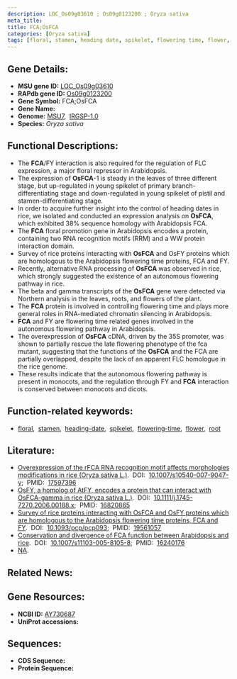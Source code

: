 ```yaml
---
description: LOC_Os09g03610 ; Os09g0123200 ; Oryza sativa
meta_title:
title: FCA;OsFCA
categories: [Oryza sativa]
tags: [floral, stamen, heading date, spikelet, flowering time, flower, root]
---
```


## Gene Details:
- **MSU gene ID:** [LOC_Os09g03610](http://rice.uga.edu/cgi-bin/ORF_infopage.cgi?orf=LOC_Os09g03610)  
- **RAPdb gene ID:** [Os09g0123200](https://rapdb.dna.affrc.go.jp/locus/?name=Os09g0123200)  
- **Gene Symbol:** FCA;OsFCA
- **Gene Name:**
- **Genome:**  [MSU7](http://rice.uga.edu/),&nbsp;&nbsp;[IRGSP-1.0](https://rapdb.dna.affrc.go.jp/download/irgsp1.html)
- **Species:** *Oryza sativa*

## Functional Descriptions:
   - The **FCA**/FY interaction is also required for the regulation of FLC expression, a major floral repressor in Arabidopsis.
   - The expression of **OsFCA**-1 is steady in the leaves of three different stage, but up-regulated in young spikelet of primary branch-differentiating stage and down-regulated in young spikelet of pistil and stamen-differentiating stage.
   - In order to acquire further insight into the control of heading dates in rice, we isolated and conducted an expression analysis on **OsFCA**, which exhibited 38% sequence homology with Arabidopsis FCA.
   - The **FCA** floral promotion gene in Arabidopsis encodes a protein, containing two RNA recognition motifs (RRM) and a WW protein interaction domain.
   - Survey of rice proteins interacting with **OsFCA** and OsFY proteins which are homologous to the Arabidopsis flowering time proteins, FCA and FY.
   - Recently, alternative RNA processing of **OsFCA** was observed in rice, which strongly suggested the existence of an autonomous flowering pathway in rice.
   - The beta and gamma transcripts of the **OsFCA** gene were detected via Northern analysis in the leaves, roots, and flowers of the plant.
   - The **FCA** protein is involved in controlling flowering time and plays more general roles in RNA-mediated chromatin silencing in Arabidopsis.
   - **FCA** and FY are flowering time related genes involved in the autonomous flowering pathway in Arabidopsis.
   - The overexpression of **OsFCA** cDNA, driven by the 35S promoter, was shown to partially rescue the late flowering phenotype of the fca mutant, suggesting that the functions of the **OsFCA** and the FCA are partially overlapped, despite the lack of an apparent FLC homologue in the rice genome.
   - These results indicate that the autonomous flowering pathway is present in monocots, and the regulation through FY and **FCA** interaction is conserved between monocots and dicots.

## Function-related keywords:
   - [floral](/tags/floral/),&nbsp;&nbsp;[stamen](/tags/stamen/),&nbsp;&nbsp;[heading-date](/tags/heading-date/),&nbsp;&nbsp;[spikelet](/tags/spikelet/),&nbsp;&nbsp;[flowering-time](/tags/flowering-time/),&nbsp;&nbsp;[flower](/tags/flower/),&nbsp;&nbsp;[root](/tags/root/)

## Literature:
   - [Overexpression of the rFCA RNA recognition motif affects morphologies modifications in rice (Oryza sativa L.)](https://www.doi.org/10.1007/s10540-007-9047-y).&nbsp;&nbsp;DOI:&nbsp;&nbsp;[10.1007/s10540-007-9047-y](https://www.doi.org/10.1007/s10540-007-9047-y);&nbsp;&nbsp;PMID:&nbsp;&nbsp;[17597396](https://pubmed.ncbi.nlm.nih.gov/17597396/)
   - [OsFY, a homolog of AtFY, encodes a protein that can interact with OsFCA-gamma in rice (Oryza sativa L.)](https://www.doi.org/10.1111/j.1745-7270.2006.00188.x).&nbsp;&nbsp;DOI:&nbsp;&nbsp;[10.1111/j.1745-7270.2006.00188.x](https://www.doi.org/10.1111/j.1745-7270.2006.00188.x);&nbsp;&nbsp;PMID:&nbsp;&nbsp;[16820865](https://pubmed.ncbi.nlm.nih.gov/16820865/)
   - [Survey of rice proteins interacting with OsFCA and OsFY proteins which are homologous to the Arabidopsis flowering time proteins, FCA and FY](https://www.doi.org/10.1093/pcp/pcp093).&nbsp;&nbsp;DOI:&nbsp;&nbsp;[10.1093/pcp/pcp093](https://www.doi.org/10.1093/pcp/pcp093);&nbsp;&nbsp;PMID:&nbsp;&nbsp;[19561057](https://pubmed.ncbi.nlm.nih.gov/19561057/)
   - [Conservation and divergence of FCA function between Arabidopsis and rice](https://www.doi.org/10.1007/s11103-005-8105-8).&nbsp;&nbsp;DOI:&nbsp;&nbsp;[10.1007/s11103-005-8105-8](https://www.doi.org/10.1007/s11103-005-8105-8);&nbsp;&nbsp;PMID:&nbsp;&nbsp;[16240176](https://pubmed.ncbi.nlm.nih.gov/16240176/)
   - [NA](https://www.doi.org/NA).

## Related News:

## Gene Resources:
- **NCBI ID:**  [AY730687](http://www.ncbi.nlm.nih.gov/nuccore/AY730687)
- **UniProt accessions:** [](https://www.uniprot.org/uniprotkb//entry)

## Sequences:
- **CDS Sequence:**
- **Protein Sequence:**
